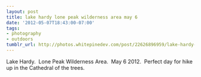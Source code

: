 ```yaml
---
layout: post
title: lake hardy lone peak wilderness area may 6
date: '2012-05-07T18:43:00-07:00'
tags:
- photography
- outdoors
tumblr_url: http://photos.whitepinedev.com/post/22626896959/lake-hardy-lone-peak-wilderness-area-may-6
---
```

Lake Hardy.  Lone Peak Wilderness Area.  May 6 2012.  Perfect day for hike up in the Cathedral of the trees.
